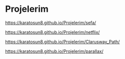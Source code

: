 # Projelerim
https://karatosun8.github.io/Projelerim/sefa/

https://karatosun8.github.io/Projelerim/netflix/

https://karatosun8.github.io/Projelerim/Clarusway_Path/

https://karatosun8.github.io/Projelerim/parallax/
